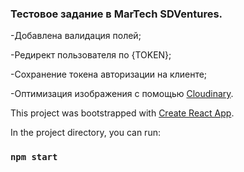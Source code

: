 ### Тестовое задание в MarTech SDVentures.

-Добавлена валидация полей;

-Редирект пользователя по {TOKEN};

-Сохранение токена авторизации на клиенте;

-Оптимизация изображения с помощью [Сloudinary](https://cloudinary.com/).

This project was bootstrapped with [Create React App](https://github.com/facebook/create-react-app).

In the project directory, you can run:

### `npm start`
